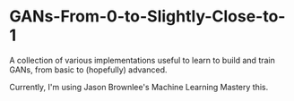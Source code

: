 # GANs-From-0-to-Slightly-Close-to-1
A collection of various implementations useful to learn to build and train GANs, from basic to (hopefully) advanced.

Currently, I'm using Jason Brownlee's Machine Learning Mastery this.

